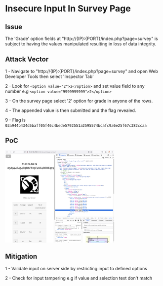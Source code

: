 # Insecure Input In Survey Page


## Issue

The 'Grade' option fields at "http://{IP}:{PORT}/index.php?page=survey" is subject to having the values manipulated resulting in loss of data integrity.


## Attack Vector

1 - Navigate to "http://{IP}:{PORT}/index.php?page=survey" and open Web Developer Tools then select 'Inspector Tab'

2 - Look for `<option value="2">2</option>` and set value field to any number e.g `<option value="9999999999">2</option>`

3 - On the survey page select '2' option for grade in anyone of the rows.

4 - The appended value is then submitted and the flag revealed.

9 - Flag is `03a944b434d5baff05f46c4bede5792551a2595574bcafc9a6e25f67c382ccaa`

## PoC

<img src="09_Screenshot.png" width="70%" height="70%" />


## Mitigation

1 - Validate input on server side by restricting input to defined options

2 - Check for input tampering e.g if value and selection text don't match
